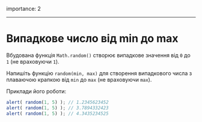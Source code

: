 importance: 2

---

# Випадкове число від min до max

Вбудована функція `Math.random()` створює випадкове значення від `0` до` 1` (не враховуючи `1`).

Напишіть функцію `random(min, max)` для створення випадкового числа з плаваючою крапкою від `min` до `max` (не враховуючи `max`).

Приклади його роботи:

```js
alert( random(1, 5) ); // 1.2345623452
alert( random(1, 5) ); // 3.7894332423
alert( random(1, 5) ); // 4.3435234525
```
